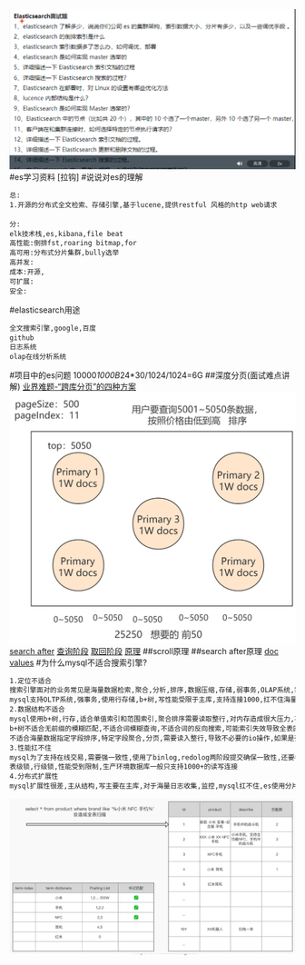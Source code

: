 ![](.z_es_00_常用问题_images/8e3ab81b.png)
#es学习资料
[拉钩]
#说说对es的理解
```asp
总:
1.开源的分布式全文检索、存储引擎,基于lucene,提供restful 风格的http web请求

分:
elk技术栈,es,kibana,file beat
高性能:倒排fst,roaring bitmap,for
高可用:分布式分片集群,bully选举
高并发:
成本:开源,
可扩展:
安全:
```
#elasticsearch用途
```asp
全文搜索引擎,google,百度
github
日志系统
olap在线分析系统
```
#项目中的es问题
10000*1000B*24*30/1024/1024=6G
##深度分页(面试难点讲解)
[业界难题-“跨库分页”的四种方案](https://cloud.tencent.com/developer/article/1048654)
![](.z_es_00_常见问题_深度分页_images/1cf9465a.png)
[search after](https://juejin.cn/post/7015792924457697316#heading-6)
[](https://developer.aliyun.com/article/771575#slide-8)
[查询阶段](https://www.elastic.co/guide/cn/elasticsearch/guide/2.x/_query_phase.html)
[取回阶段](https://www.elastic.co/guide/cn/elasticsearch/guide/2.x/_fetch_phase.html#_fetch_phase)
[原理](http://www.readingnotes.site/posts/%E4%BD%BF%E7%94%A8scroll%E5%AE%9E%E7%8E%B0Elasticsearch%E6%95%B0%E6%8D%AE%E9%81%8D%E5%8E%86%E5%92%8C%E6%B7%B1%E5%BA%A6%E5%88%86%E9%A1%B5.html)
##scroll原理
[](https://elasticsearch.cn/question/2935)
[](https://www.jianshu.com/p/91d03b16af77)
##search after原理
[doc values](https://www.jianshu.com/p/91d03b16af77)
[](https://elasticsearch.cn/question/2935)
#为什么mysql不适合搜索引擎?
```asp
1.定位不适合
搜索引擎面对的业务常见是海量数据检索,聚合,分析,排序,数据压缩,存储,弱事务,OLAP系统,需要分布式,高可扩展
mysql支持OLTP系统,强事务,使用行存储,b+树,写性能受限于主库,支持连接1000,扛不住海量写请求
2.数据结构不适合
mysql使用b+树,行存,适合单值索引和范围索引,聚合排序需要读取整行,对内存造成很大压力,不适合海量数据的聚合分析
b+树不适合无前缀的模糊匹配,不适合词模糊查询,不适合词的反向搜索,可能索引失效导致全表匹配
不适合海量数据指定字段排序,特定字段聚合,分页,需要读入整行,导致不必要的io操作,如果是列存储,只需读取需要的行,且列可以进行存储压缩优化,fst,delta
3.性能扛不住
mysql为了支持在线交易,需要强一致性,使用了binlog,redolog两阶段提交确保一致性,还要考虑事务隔离性如读已提交,可重复读级别,提供了事务视图undolog
表级锁,行级锁,性能受到限制,生产环境数据库一般只支持1000+的读写连接
4.分布式扩展性
mysql扩展性很差,主从结构,写主要在主库,对于海量日志收集,监控,mysql扛不住,es使用分片
```
![](.z_es_00_常见问题_深度分页_字段列查询_images/a8a8092a.png)
